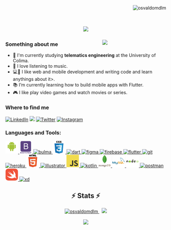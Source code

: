 <p align="right"> <img src="https://komarev.com/ghpvc/?username=osvaldomdlm&label=Profile%20views&color=0e75b6&style=flat" alt="osvaldomdlm" /> </p>

<h1 align="center">
  <a href="https://git.io/typing-svg">
    <img src="https://readme-typing-svg.herokuapp.com?color=%233BBAF7&size=30&width=420&lines=Hi+%F0%9F%91%8B+This+is+Osvaldo!;Nice+to+meet+you+++">
  </a>
</h1>

<img align="right" width="200" src="https://user-images.githubusercontent.com/62674782/139376849-99363663-f712-4f9a-9da9-b43a3727e934.png">

<h3>Something about me</h3>
<ul>
<li>🧐  I'm currently studying <strong>telematics engineering</strong> at the University of Colima.</li>
<li>🎵 I love listening to music.</li>
<li>💻📱 I like web and mobile development and writing code and learn anythings about it>.</li>
<li>📚 I’m currently learning how to build mobile apps with Flutter.</li>
<li>🎮 I like play video games and watch movies or series.</li>
</ul>


<h3 align="left">Where to find me</h3>
<p align="left">
<a href="https://www.linkedin.com/in/osvaldo-medina-30a59518b/" title="LinkedIn Profile"><img  height="30" width="40" alt="LinkedIn" src="https://raw.githubusercontent.com/rahuldkjain/github-profile-readme-generator/master/src/images/icons/Social/linked-in-alt.svg"></a>
<a href="mailto:osvaldo.benjamin31@gmail.com" title="Mail"><img width="30" src="https://upload.wikimedia.org/wikipedia/commons/4/4e/Mail_%28iOS%29.svg"></a>
<a href="https://twitter.com/intent/tweet?text=Wow:&url=https%3A%2F%2Fwww.linkedin.com%2Fin%2Fosvaldo-medina-30a59518b%2F"><img  height="30" width="40" alt="Twitter" src="https://raw.githubusercontent.com/rahuldkjain/github-profile-readme-generator/master/src/images/icons/Social/twitter.svg"></a>
 <a href="https://www.instagram.com/delamoraosvaldo/" title="Instagram Profile"><img  height="30" width="40" alt="Instagram"  src="https://raw.githubusercontent.com/rahuldkjain/github-profile-readme-generator/master/src/images/icons/Social/instagram.svg"></a>
</p>

<h3 align="left">Languages and Tools:</h3>
<p align="left"> 
<a href="https://developer.android.com" target="_blank"> <img src="https://raw.githubusercontent.com/devicons/devicon/master/icons/android/android-original-wordmark.svg" alt="android" width="40" height="40"/> </a><a href="https://getbootstrap.com" target="_blank"> <img src="https://raw.githubusercontent.com/devicons/devicon/master/icons/bootstrap/bootstrap-plain-wordmark.svg" alt="bootstrap" width="40" height="40"/> </a> <a href="https://bulma.io/" target="_blank"> <img src="https://raw.githubusercontent.com/gilbarbara/logos/804dc257b59e144eaca5bc6ffd16949752c6f789/logos/bulma.svg" alt="bulma" width="40" height="40"/> </a> <a href="https://www.w3schools.com/css/" target="_blank"> <img src="https://raw.githubusercontent.com/devicons/devicon/master/icons/css3/css3-original-wordmark.svg" alt="css3" width="40" height="40"/> </a> <a href="https://dart.dev" target="_blank"> <img src="https://www.vectorlogo.zone/logos/dartlang/dartlang-icon.svg" alt="dart" width="40" height="40"/> </a> <a href="https://www.figma.com/" target="_blank"> <img src="https://www.vectorlogo.zone/logos/figma/figma-icon.svg" alt="figma" width="40" height="40"/> </a> <a href="https://firebase.google.com/" target="_blank"> <img src="https://www.vectorlogo.zone/logos/firebase/firebase-icon.svg" alt="firebase" width="40" height="40"/> </a> <a href="https://flutter.dev" target="_blank"> <img src="https://www.vectorlogo.zone/logos/flutterio/flutterio-icon.svg" alt="flutter" width="40" height="40"/> </a> <a href="https://git-scm.com/" target="_blank"> <img src="https://www.vectorlogo.zone/logos/git-scm/git-scm-icon.svg" alt="git" width="40" height="40"/> </a> <a href="https://heroku.com" target="_blank"> <img src="https://www.vectorlogo.zone/logos/heroku/heroku-icon.svg" alt="heroku" width="40" height="40"/> </a> <a href="https://www.w3.org/html/" target="_blank"> <img src="https://raw.githubusercontent.com/devicons/devicon/master/icons/html5/html5-original-wordmark.svg" alt="html5" width="40" height="40"/> </a> <a href="https://www.adobe.com/in/products/illustrator.html" target="_blank"> <img src="https://www.vectorlogo.zone/logos/adobe_illustrator/adobe_illustrator-icon.svg" alt="illustrator" width="40" height="40"/> </a> <a href="https://developer.mozilla.org/en-US/docs/Web/JavaScript" target="_blank"> <img src="https://raw.githubusercontent.com/devicons/devicon/master/icons/javascript/javascript-original.svg" alt="javascript" width="40" height="40"/> </a> <a href="https://kotlinlang.org" target="_blank"> <img src="https://www.vectorlogo.zone/logos/kotlinlang/kotlinlang-icon.svg" alt="kotlin" width="40" height="40"/> </a> <a href="https://www.mongodb.com/" target="_blank"> <img src="https://raw.githubusercontent.com/devicons/devicon/master/icons/mongodb/mongodb-original-wordmark.svg" alt="mongodb" width="40" height="40"/> </a> <a href="https://www.mysql.com/" target="_blank"> <img src="https://raw.githubusercontent.com/devicons/devicon/master/icons/mysql/mysql-original-wordmark.svg" alt="mysql" width="40" height="40"/> </a> <a href="https://nodejs.org" target="_blank"> <img src="https://raw.githubusercontent.com/devicons/devicon/master/icons/nodejs/nodejs-original-wordmark.svg" alt="nodejs" width="40" height="40"/> </a> <a href="https://postman.com" target="_blank"> <img src="https://www.vectorlogo.zone/logos/getpostman/getpostman-icon.svg" alt="postman" width="40" height="40"/> </a> <a href="https://developer.apple.com/swift/" target="_blank"> <img src="https://raw.githubusercontent.com/devicons/devicon/master/icons/swift/swift-original.svg" alt="swift" width="40" height="40"/> </a> <a href="https://www.adobe.com/products/xd.html" target="_blank"> <img src="https://cdn.worldvectorlogo.com/logos/adobe-xd.svg" alt="xd" width="40" height="40"/> </a> </p>

<h2 align="center">⚡ Stats ⚡</h2>
<p align=center>
  <div align=center>
    <a href="https://github.com/denvercoder1/github-readme-streak-stats" title="Go to Source">
      <img  width=370 src="https://github-readme-streak-stats.herokuapp.com/?user=osvaldomdlm&theme=react&border=61dafb&hide_border=true" alt="osvaldomdlm" />
    </a>&nbsp
    <a href="https://github.com/osvaldomdlm/github-readme-stats" title="Go to Source">
      <img width=370 src="https://github-readme-stats.vercel.app/api?username=OsvaldoMDLM&show_icons=true&theme=react&border_color=61dafb&hide_border=true" />
    </a>
  </div>
  <br>
  <div align=center>
    <a href="https://github.com/osvaldomdlm/github-readme-stats">
      <img width=320 src="https://github-readme-stats.vercel.app/api/top-langs?username=osvaldomdlm&show_icons=true&locale=en&layout=compact&theme=react&border_color=61dafb&hide_border=true" />
    </a>
  </div>
  <br>
</p>
